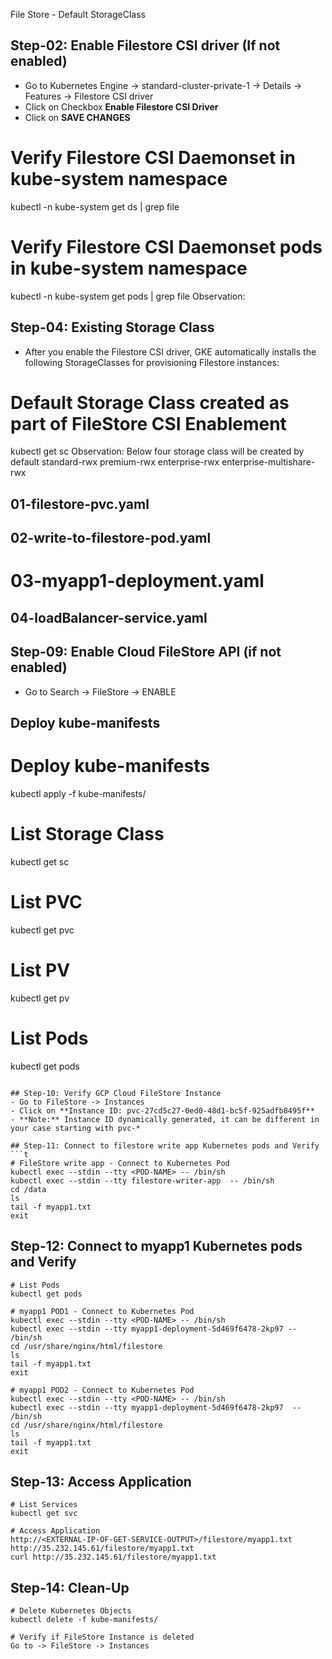 File Store - Default StorageClass


## Step-02: Enable Filestore CSI driver	(If not enabled)
- Go to Kubernetes Engine -> standard-cluster-private-1 -> Details -> Features -> Filestore CSI driver	
- Click on Checkbox **Enable Filestore CSI Driver**
- Click on **SAVE CHANGES**

# Verify Filestore CSI Daemonset in kube-system namespace
kubectl -n kube-system get ds | grep file


# Verify Filestore CSI Daemonset pods in kube-system namespace
kubectl -n kube-system get pods | grep file
Observation: 

## Step-04: Existing Storage Class
- After you enable the Filestore CSI driver, GKE automatically installs the following StorageClasses for provisioning Filestore instances:

# Default Storage Class created as part of FileStore CSI Enablement
kubectl get sc
Observation: Below four storage class will be created by default
standard-rwx
premium-rwx 
enterprise-rwx
enterprise-multishare-rwx

## 01-filestore-pvc.yaml

## 02-write-to-filestore-pod.yaml


# 03-myapp1-deployment.yaml


## 04-loadBalancer-service.yaml


## Step-09: Enable Cloud FileStore API (if not enabled)
- Go to Search -> FileStore -> ENABLE

##  Deploy kube-manifests
# Deploy kube-manifests
kubectl apply -f kube-manifests/

# List Storage Class
kubectl get sc

# List PVC
kubectl get pvc

# List PV
kubectl get pv

# List Pods
kubectl get pods
``` 

## Step-10: Verify GCP Cloud FileStore Instance
- Go to FileStore -> Instances
- Click on **Instance ID: pvc-27cd5c27-0ed0-48d1-bc5f-925adfb8495f**
- **Note:** Instance ID dynamically generated, it can be different in your case starting with pvc-*

## Step-11: Connect to filestore write app Kubernetes pods and Verify
```t
# FileStore write app - Connect to Kubernetes Pod
kubectl exec --stdin --tty <POD-NAME> -- /bin/sh
kubectl exec --stdin --tty filestore-writer-app  -- /bin/sh
cd /data
ls
tail -f myapp1.txt
exit
```

## Step-12: Connect to myapp1 Kubernetes pods and Verify
```t
# List Pods
kubectl get pods 

# myapp1 POD1 - Connect to Kubernetes Pod
kubectl exec --stdin --tty <POD-NAME> -- /bin/sh
kubectl exec --stdin --tty myapp1-deployment-5d469f6478-2kp97 -- /bin/sh
cd /usr/share/nginx/html/filestore
ls
tail -f myapp1.txt
exit

# myapp1 POD2 - Connect to Kubernetes Pod
kubectl exec --stdin --tty <POD-NAME> -- /bin/sh
kubectl exec --stdin --tty myapp1-deployment-5d469f6478-2kp97  -- /bin/sh
cd /usr/share/nginx/html/filestore
ls
tail -f myapp1.txt
exit
```

## Step-13: Access Application
```t
# List Services
kubectl get svc

# Access Application
http://<EXTERNAL-IP-OF-GET-SERVICE-OUTPUT>/filestore/myapp1.txt
http://35.232.145.61/filestore/myapp1.txt
curl http://35.232.145.61/filestore/myapp1.txt
```


## Step-14: Clean-Up
```t
# Delete Kubernetes Objects
kubectl delete -f kube-manifests/

# Verify if FileStore Instance is deleted
Go to -> FileStore -> Instances
```
